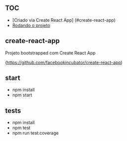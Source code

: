 ## TOC

  - [Criado via Create React App] (#create-react-app)
  - [Rodando o projeto](#start)

## create-react-app

Projeto bootstrapped com Create React App

(https://github.com/facebookincubator/create-react-app)

## start

- npm install
- npm start

## tests
- npm install
- npm test
- npm run test:coverage